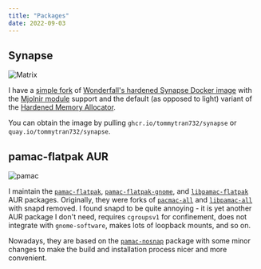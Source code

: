 ```yaml
---
title: "Packages"
date: 2022-09-03
---
```


## Synapse
![Matrix](/images/matrix.jpg)

I have a [simple fork](https://github.com/tommytran732/Synapse-Docker) of [Wonderfall's hardened Synapse Docker image](https://github.com/Wonderfall/docker-synapse) with the [Mjolnir module](https://github.com/matrix-org/mjolnir/blob/main/docs/synapse_module.md) support and the default (as opposed to light) variant of the [Hardened Memory Allocator](https://github.com/GrapheneOS/hardened_malloc).

You can obtain the image by pulling `ghcr.io/tommytran732/synapse` or `quay.io/tommytran732/synapse`.

## pamac-flatpak AUR

![pamac](/images/pamac.png)

I maintain the [`pamac-flatpak`](https://aur.archlinux.org/packages/pamac-flatpak), [`pamac-flatpak-gnome`](https://aur.archlinux.org/packages/pamac-flatpak-gnome), and [`libpamac-flatpak`](https://aur.archlinux.org/packages/libpamac-flatpak) AUR packages. Originally, they were forks of [`pacmac-all`](https://aur.archlinux.org/packages/pamac-all) and [`libpamac-all`](https://aur.archlinux.org/packages/libpamac-nosnap) with snapd removed. I found snapd to be quite annoying - it is yet another AUR package I don't need, requires `cgroupsv1` for confinement, does not integrate with `gnome-software`, makes lots of loopback mounts, and so on.

Nowadays, they are based on the [`pamac-nosnap`](https://aur.archlinux.org/packages?O=0&K=pamac-nosnap) package with some minor changes to make the build and installation process nicer and more convenient.